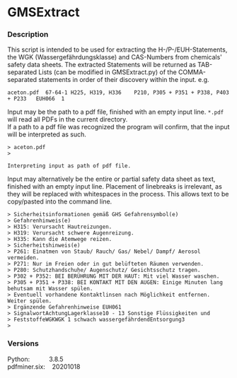 # GMSExtract

### Description
This script is intended to be used for extracting the H-/P-/EUH-Statements, the WGK (Wassergefährdungsklasse) 
and CAS-Numbers from chemicals' safety data sheets. The extracted Statements will be returned
as TAB-separated Lists (can be modified in GMSExtract.py) of the COMMA-separated statements in order of their discovery
within the input. e.g.
```
aceton.pdf	67-64-1	H225, H319, H336	P210, P305 + P351 + P338, P403 + P233	EUH066	1
```

Input may be the path to a pdf file, finished with an empty input line. `*.pdf` will read all PDFs in the current directory. <br>
If a path to a pdf file was recognized the program will confirm, that the input will be interpreted as such.
```
> aceton.pdf
>

Interpreting input as path of pdf file.
```

Input may alternatively be the entire or partial safety data sheet as text, finished with an empty input line.
Placement of linebreaks is irrelevant, as they will be replaced with whitespaces in the process. This allows
text to be copy/pasted into the command line.
```
> Sicherheitsinformationen gemäß GHS Gefahrensymbol(e)
> Gefahrenhinweis(e)
> H315: Verursacht Hautreizungen.
> H319: Verursacht schwere Augenreizung.
> H335: Kann die Atemwege reizen.
> Sicherheitshinweis(e)
> P261: Einatmen von Staub/ Rauch/ Gas/ Nebel/ Dampf/ Aerosol vermeiden.
> P271: Nur im Freien oder in gut belüfteten Räumen verwenden.
> P280: Schutzhandschuhe/ Augenschutz/ Gesichtsschutz tragen.
> P302 + P352: BEI BERÜHRUNG MIT DER HAUT: Mit viel Wasser waschen.
> P305 + P351 + P338: BEI KONTAKT MIT DEN AUGEN: Einige Minuten lang behutsam mit Wasser spülen.
> Eventuell vorhandene Kontaktlinsen nach Möglichkeit entfernen. Weiter spülen.
> Ergänzende Gefahrenhinweise EUH061
> SignalwortAchtungLagerklasse10 - 13 Sonstige Flüssigkeiten und
> FeststoffeWGKWGK 1 schwach wassergefährdendEntsorgung3
>
```

### Versions

Python: &nbsp;&nbsp;&nbsp;&nbsp;&nbsp;&nbsp;&nbsp;&nbsp;&nbsp; 3.8.5 <br>
pdfminer.six: &nbsp;&nbsp; 20201018

